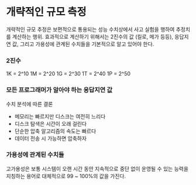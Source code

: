 # 개략적인 규모 측정

개략적인 규모 추정은 보편적으로 통용되는 성능 수치상에서 사고 실험을 행하여 추정치를 계산하는 행위.
효과적으로 계산하기 위해서는 2진수의 값 (킬로, 메가 등등), 응답지연 값, 그리고 가용성에 관계된 수치들을 기본적으로 알고 있어야 한다.

### 2진수
1K = 2^10
1M = 2^20
1G = 2^30
1T = 2^40
1P = 2^50

### 모든 프로그래머가 알아야 하는 응답지연 값

수치 분석에 따른 결론
- 메모리는 빠르지만 디스크는 여전히 느리다
- 디스크 탐색은 시간이 오래 걸린다
- 단순한 압축 알고리즘의 속도는 빠르다
- 데이터 전송 시 가능하면 압축하자

### 가용성에 관계된 수치들
고가용성은 보통 시스템이 오랜 시간 동안 지속적으로 중단 없이 운영될 수 있는 능력을 지칭하는 용어로 대체적으로 99 ~ 100%의 값을 가진다.